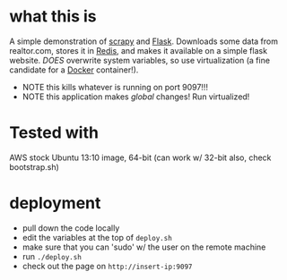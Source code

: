 # what this is
A simple demonstration of [scrapy](http://scrapy.org/) and [Flask](http://flask.pocoo.org/). Downloads some data from realtor.com, stores it in [Redis](http://redis.io), and makes it available on a simple flask website. *DOES* overwrite system variables, so use virtualization (a fine candidate for a [Docker](http://docker.io) container!).

* NOTE this kills whatever is running on port 9097!!!
* NOTE this application makes *global* changes! Run virtualized!

# Tested with
AWS stock Ubuntu 13:10 image, 64-bit (can work w/ 32-bit also, check bootstrap.sh)

# deployment
* pull down the code locally
* edit the variables at the top of `deploy.sh`
* make sure that you can 'sudo' w/ the user on the remote machine
* run `./deploy.sh`
* check out the page on `http://insert-ip:9097`
